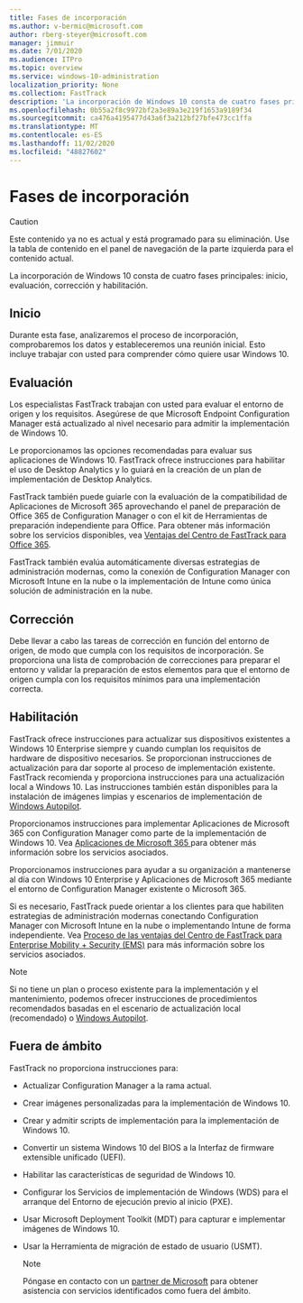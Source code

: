 ```yaml
---
title: Fases de incorporación
ms.author: v-bermic@microsoft.com
author: rberg-steyer@microsoft.com
manager: jimmuir
ms.date: 7/01/2020
ms.audience: ITPro
ms.topic: overview
ms.service: windows-10-administration
localization_priority: None
ms.collection: FastTrack
description: 'La incorporación de Windows 10 consta de cuatro fases principales: inicio, evaluación, corrección y habilitación.'
ms.openlocfilehash: 0b55a2f8c9972bf2a3e89a3e219f1653a9189f34
ms.sourcegitcommit: ca476a4195477d43a6f3a212bf27bfe473cc1ffa
ms.translationtype: MT
ms.contentlocale: es-ES
ms.lasthandoff: 11/02/2020
ms.locfileid: "48827602"
---
```

# <a name="onboarding-phases"></a>Fases de incorporación

> [!CAUTION]
> Este contenido ya no es actual y está programado para su eliminación. Use la tabla de contenido en el panel de navegación de la parte izquierda para el contenido actual.

La incorporación de Windows 10 consta de cuatro fases principales: inicio, evaluación, corrección y habilitación.

## <a name="initiate"></a>Inicio

Durante esta fase, analizaremos el proceso de incorporación, comprobaremos los datos y estableceremos una reunión inicial. Esto incluye trabajar con usted para comprender cómo quiere usar Windows 10.

## <a name="assess"></a>Evaluación

Los especialistas FastTrack trabajan con usted para evaluar el entorno de origen y los requisitos. Asegúrese de que Microsoft Endpoint Configuration Manager está actualizado al nivel necesario para admitir la implementación de Windows 10. 

Le proporcionamos las opciones recomendadas para evaluar sus aplicaciones de Windows 10. FastTrack ofrece instrucciones para habilitar el uso de Desktop Analytics y lo guiará en la creación de un plan de implementación de Desktop Analytics.

FastTrack también puede guiarle con la evaluación de la compatibilidad de Aplicaciones de Microsoft 365 aprovechando el panel de preparación de Office 365 de Configuration Manager o con el kit de Herramientas de preparación independiente para Office. Para obtener más información sobre los servicios disponibles, vea [Ventajas del Centro de FastTrack para Office 365](O365-fasttrack-benefit-for-office-365.md). 

FastTrack también evalúa automáticamente diversas estrategias de administración modernas, como la conexión de Configuration Manager con Microsoft Intune en la nube o la implementación de Intune como única solución de administración en la nube.

## <a name="remediate"></a>Corrección

Debe llevar a cabo las tareas de corrección en función del entorno de origen, de modo que cumpla con los requisitos de incorporación. Se proporciona una lista de comprobación de correcciones para preparar el entorno y validar la preparación de estos elementos para que el entorno de origen cumpla con los requisitos mínimos para una implementación correcta. 

## <a name="enable"></a>Habilitación

FastTrack ofrece instrucciones para actualizar sus dispositivos existentes a Windows 10 Enterprise siempre y cuando cumplan los requisitos de hardware de dispositivo necesarios. Se proporcionan instrucciones de actualización para dar soporte al proceso de implementación existente. FastTrack recomienda y proporciona instrucciones para una actualización local a Windows 10. Las instrucciones también están disponibles para la instalación de imágenes limpias y escenarios de implementación de [Windows Autopilot](EMS-onboarding-phases.md#windows-autopilot). 

Proporcionamos instrucciones para implementar Aplicaciones de Microsoft 365 con Configuration Manager como parte de la implementación de Windows 10. Vea [Aplicaciones de Microsoft 365 ](O365-onboarding-and-migration.md#microsoft-365-apps) para obtener más información sobre los servicios asociados.

Proporcionamos instrucciones para ayudar a su organización a mantenerse al día con Windows 10 Enterprise y Aplicaciones de Microsoft 365 mediante el entorno de Configuration Manager existente o Microsoft 365.

Si es necesario, FastTrack puede orientar a los clientes para que habiliten estrategias de administración modernas conectando Configuration Manager con Microsoft Intune en la nube o implementando Intune de forma independiente. Vea [Proceso de las ventajas del Centro de FastTrack para Enterprise Mobility + Security (EMS)](EMS-fasttrack-process.md) para más información sobre los servicios asociados.

> [!NOTE]
> Si no tiene un plan o proceso existente para la implementación y el mantenimiento, podemos ofrecer instrucciones de procedimientos recomendados basadas en el escenario de actualización local (recomendado) o [Windows Autopilot](EMS-onboarding-phases.md#windows-autopilot).

## <a name="out-of-scope"></a>Fuera de ámbito

FastTrack no proporciona instrucciones para:

- Actualizar Configuration Manager a la rama actual.
- Crear imágenes personalizadas para la implementación de Windows 10.
- Crear y admitir scripts de implementación para la implementación de Windows 10.
- Convertir un sistema Windows 10 del BIOS a la Interfaz de firmware extensible unificado (UEFI).
- Habilitar las características de seguridad de Windows 10. 
- Configurar los Servicios de implementación de Windows (WDS) para el arranque del Entorno de ejecución previo al inicio (PXE).
- Usar Microsoft Deployment Toolkit (MDT) para capturar e implementar imágenes de Windows 10.
- Usar la Herramienta de migración de estado de usuario (USMT).

  > [!NOTE]
  > Póngase en contacto con un [partner de Microsoft](https://go.microsoft.com/fwlink/?linkid=2080150) para obtener asistencia con servicios identificados como fuera del ámbito.

 